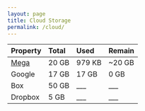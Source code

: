 ```yaml
---
layout: page
title: Cloud Storage
permalink: /cloud/
---
```

| Property | Total | Used | Remain |
| :--- | :--- | :--- | :--- |
| <a href="https://mega.nz/fm/dashboard" target="_blank">Mega</a> | 20 GB | 979 KB | ~20 GB |
| Google | 17 GB | 17 GB | 0 GB |
| Box | 50 GB | ___ | ___ |
| Dropbox | 5 GB | ___ | ___ |